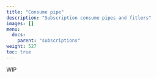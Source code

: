 ```yaml
---
title: "Consume pipe"
description: "Subscription consume pipes and fitlers"
images: []
menu:
  docs:
    parent: "subscriptions"
weight: 527
toc: true
---
```


WIP
